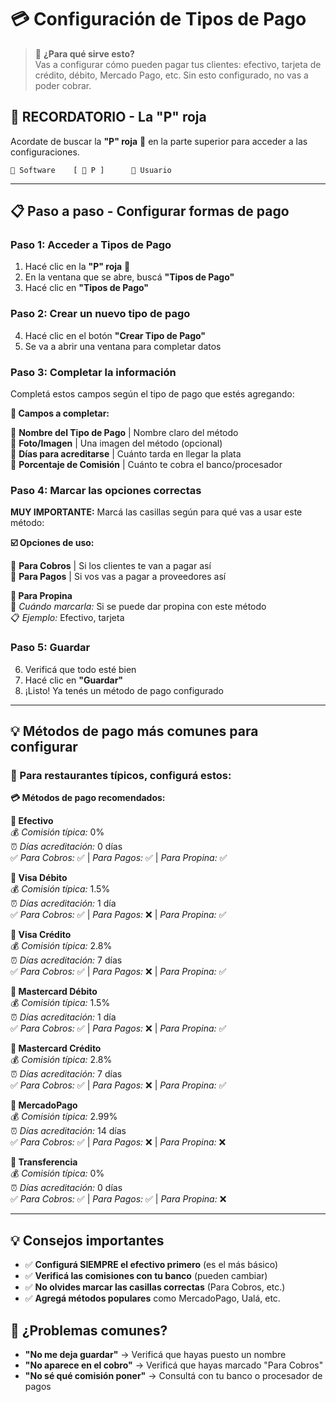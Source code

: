# 💳 Configuración de Tipos de Pago
<div id="tipos-pago"></div>

> 🎯 **¿Para qué sirve esto?**  
> Vas a configurar cómo pueden pagar tus clientes: efectivo, tarjeta de crédito, débito, Mercado Pago, etc. Sin esto configurado, no vas a poder cobrar.

## 🔴 **RECORDATORIO - La "P" roja**

Acordate de buscar la **"P" roja** 🔴 en la parte superior para acceder a las configuraciones.

```
🏪 Software    [ 🔴 P ]      👤 Usuario
```

---

## 📋 **Paso a paso - Configurar formas de pago**

### **Paso 1: Acceder a Tipos de Pago**
1. Hacé clic en la **"P" roja** 🔴 
2. En la ventana que se abre, buscá **"Tipos de Pago"**
3. Hacé clic en **"Tipos de Pago"**

### **Paso 2: Crear un nuevo tipo de pago**
4. Hacé clic en el botón **"Crear Tipo de Pago"**
5. Se va a abrir una ventana para completar datos

### **Paso 3: Completar la información**
Completá estos campos según el tipo de pago que estés agregando:

**📝 Campos a completar:**

🔹 **Nombre del Tipo de Pago** | Nombre claro del método  
🔹 **Foto/Imagen** | Una imagen del método (opcional)  
🔹 **Días para acreditarse** | Cuánto tarda en llegar la plata  
🔹 **Porcentaje de Comisión** | Cuánto te cobra el banco/procesador

### **Paso 4: Marcar las opciones correctas**
**MUY IMPORTANTE:** Marcá las casillas según para qué vas a usar este método:

**☑️ Opciones de uso:**

🔹 **Para Cobros** | Si los clientes te van a pagar así  
🔹 **Para Pagos** | Si vos vas a pagar a proveedores así

**🔹 Para Propina**  
📌 *Cuándo marcarla:* Si se puede dar propina con este método  
📋 *Ejemplo:* Efectivo, tarjeta

### **Paso 5: Guardar**
6. Verificá que todo esté bien
7. Hacé clic en **"Guardar"**
8. ¡Listo! Ya tenés un método de pago configurado

---

## 💡 **Métodos de pago más comunes para configurar**

### **📄 Para restaurantes típicos, configurá estos:**

**💳 Métodos de pago recomendados:**

**🔹 Efectivo**  
💰 *Comisión típica:* 0%  
⏰ *Días acreditación:* 0 días  
✅ *Para Cobros:* ✅ | *Para Pagos:* ✅ | *Para Propina:* ✅

**🔹 Visa Débito**  
💰 *Comisión típica:* 1.5%  
⏰ *Días acreditación:* 1 día  
✅ *Para Cobros:* ✅ | *Para Pagos:* ❌ | *Para Propina:* ✅

**🔹 Visa Crédito**  
💰 *Comisión típica:* 2.8%  
⏰ *Días acreditación:* 7 días  
✅ *Para Cobros:* ✅ | *Para Pagos:* ❌ | *Para Propina:* ✅

**🔹 Mastercard Débito**  
💰 *Comisión típica:* 1.5%  
⏰ *Días acreditación:* 1 día  
✅ *Para Cobros:* ✅ | *Para Pagos:* ❌ | *Para Propina:* ✅

**🔹 Mastercard Crédito**  
💰 *Comisión típica:* 2.8%  
⏰ *Días acreditación:* 7 días  
✅ *Para Cobros:* ✅ | *Para Pagos:* ❌ | *Para Propina:* ✅

**🔹 MercadoPago**  
💰 *Comisión típica:* 2.99%  
⏰ *Días acreditación:* 14 días  
✅ *Para Cobros:* ✅ | *Para Pagos:* ❌ | *Para Propina:* ❌

**🔹 Transferencia**  
💰 *Comisión típica:* 0%  
⏰ *Días acreditación:* 0 días  
✅ *Para Cobros:* ✅ | *Para Pagos:* ✅ | *Para Propina:* ❌

---

## 💡 **Consejos importantes**
- ✅ **Configurá SIEMPRE el efectivo primero** (es el más básico)
- ✅ **Verificá las comisiones con tu banco** (pueden cambiar)
- ✅ **No olvides marcar las casillas correctas** (Para Cobros, etc.)
- ✅ **Agregá métodos populares** como MercadoPago, Ualá, etc.

## 🚨 **¿Problemas comunes?**
- **"No me deja guardar"** → Verificá que hayas puesto un nombre
- **"No aparece en el cobro"** → Verificá que hayas marcado "Para Cobros"
- **"No sé qué comisión poner"** → Consultá con tu banco o procesador de pagos
